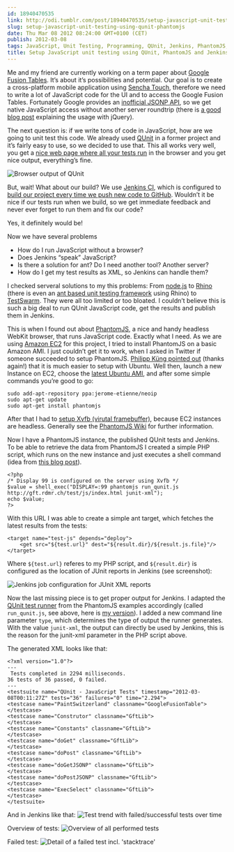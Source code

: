 ```yaml
---
id: 18940470535
link: http://odi.tumblr.com/post/18940470535/setup-javascript-unit-testing-using-qunit-phantomjs
slug: setup-javascript-unit-testing-using-qunit-phantomjs
date: Thu Mar 08 2012 08:24:00 GMT+0100 (CET)
publish: 2012-03-08
tags: JavaScript, Unit Testing, Programming, QUnit, Jenkins, PhantomJS, Amazon EC2
title: Setup JavaScript unit testing using QUnit, PhantomJS and Jenkins on Amazon EC2
---
```



Me and my friend are currently working on a term paper about [Google
Fusion Tables](https://developers.google.com/fusiontables/). It’s about
it’s possibilities and potential. Our goal is to create a cross-platform
mobile application using [Sencha
Touch](http://www.sencha.com/products/touch), therefore we need to write
a lot of JavaScript code for the UI and to access the Google Fusion
Tables. Fortunately Google provides an [inofficial JSONP
API](https://groups.google.com/forum/#!topic/fusion-tables-users-group/TGDzExKymoI/discussion),
so we get native JavaScript access without another server roundtrip
(there is [a good blog
post](http://www.reddmetrics.com/2011/08/10/fusion-tables-javascript-query-maps.html)
explaining the usage with jQuery).

The next question is: if we write tons of code in JavaScript, how are we
going to unit test this code. We already used
[QUnit](http://docs.jquery.com/QUnit) in a former project and it’s
fairly easy to use, so we decided to use that. This all works very well,
you get a [nice web page where all your tests
run](http://gft.rdmr.ch/test/js) in the browser and you get nice output,
everything’s fine.

![Browser output of
QUnit](http://media.tumblr.com/tumblr_m0ivihw8Rb1qa2z4q.png "Browser output of QUnit")

But, wait! What about our build? We use [Jenkins
CI](http://jenkins-ci.org/), which is configured to [build our project
every time we push new code to
GitHub](https://wiki.jenkins-ci.org/display/JENKINS/Github+Plugin).
Wouldn’t it be nice if our tests run when we build, so we get immediate
feedback and never ever forget to run them and fix our code?

Yes, it definitely would be!

Now we have several problems

-   How do I run JavaScript without a browser?
-   Does Jenkins “speak” JavaScript?
-   Is there a solution for ant? Do I need another tool? Another server?
-   How do I get my test results as XML, so Jenkins can handle them?

I checked serveral solutions to my this problems: From
[node.js](http://nodejs.org/) to [Rhino](http://www.mozilla.org/rhino/)
(there is even an [ant based unit testing
framework](http://code.google.com/p/rhinounit/) using Rhino) to
[TestSwarm](http://swarm.jquery.org/). They were all too limited or too
bloated. I couldn’t believe this is such a big deal to run QUnit
JavaScript code, get the results and publish them in Jenkins.

This is when I found out about [PhantomJS](http://www.phantomjs.org/), a
nice and handy headless WebKit browser, that runs JavaScript code.
Exactly what I need. As we are using [Amazon
EC2](http://aws.amazon.com/ec2/) for this project, I tried to install
PhantomJS on a basic Amazon AMI. I just couldn’t get it to work, when I
asked in Twitter if someone succeeded to setup PhantomJS. [Philipp Küng
pointed
out](https://twitter.com/#!/philippkueng/status/176606716492914688)
(thanks again!) that it is much easier to setup with Ubuntu. Well then,
launch a new Instance on EC2, choose the [latest Ubuntu
AMI](http://cloud.ubuntu.com/ami/), and after some simple commands
you’re good to go:

    sudo add-apt-repository ppa:jerome-etienne/neoip
    sudo apt-get update
    sudo apt-get install phantomjs

After that I had to [setup Xvfb (virutal
framebuffer)](http://code.google.com/p/phantomjs/wiki/XvfbSetup),
because EC2 instances are headless. Generally see the [PhantomJS
Wiki](http://code.google.com/p/phantomjs/wiki/PhantomJS) for further
information.

Now I have a PhantomJS instance, the published QUnit tests and Jenkins.
To be able to retrieve the data from PhantomJS I created a simple PHP
script, which runs on the new instance and just executes a shell command
(idea from [this blog
post](http://cisight.com/run-latest-phantomjs-with-shell_exec-php-on-ubuntu-11-10-oneiric/)).

    <?php
    /* Display 99 is configured on the server using Xvfb */
    $value = shell_exec("DISPLAY=:99 phantomjs run_qunit.js http://gft.rdmr.ch/test/js/index.html junit-xml");
    echo $value;
    ?>

With this URL I was able to create a simple ant target, which fetches
the latest results from the tests:

    <target name="test-js" depends="deploy">
        <get src="${test.url}" dest="${result.dir}/${result.js.file}"/>
    </target>

Where `${test.url}` referes to my PHP script, and `${result.dir}` is
configured as the location of JUnit reports in Jenkins (see screenshot):

![Jenkins job configuration for JUnit XML
reports](http://media.tumblr.com/tumblr_m0jhgm87wz1qa2z4q.png "Jenkins job configuration for JUnit XML reports")

Now the last missing piece is to get proper output for Jenkins. I
adapted the [QUnit test
runner](https://github.com/ariya/phantomjs/blob/1.2/examples/run-qunit.js)
from the PhantomJS examples accordingly (called `run_qunit.js`, see
above, here is [my
version](https://github.com/odi86/GFTPrototype/blob/master/test/js/run_qunit.js)).
I added a new command line parameter `type`, which determines the type
of output the runner generates. With the value `junit-xml`, the output
can directly be used by Jenkins, this is the reason for the junit-xml
parameter in the PHP script above.

The generated XML looks like that:

    <?xml version="1.0"?>
    ---
     Tests completed in 2294 milliseconds.
    36 tests of 36 passed, 0 failed. 
    ---
    <testsuite name="QUnit - JavaScript Tests" timestamp="2012-03-08T00:11:27Z" tests="36" failures="0" time="2.294">
    <testcase name="PaintSwitzerland" classname="GoogleFusionTable">
    </testcase>
    <testcase name="Construtor" classname="GftLib">
    </testcase>
    <testcase name="Constants" classname="GftLib">
    </testcase>
    <testcase name="doGet" classname="GftLib">
    </testcase>
    <testcase name="doPost" classname="GftLib">
    </testcase>
    <testcase name="doGetJSONP" classname="GftLib">
    </testcase>
    <testcase name="doPostJSONP" classname="GftLib">
    </testcase>
    <testcase name="ExecSelect" classname="GftLib">
    </testcase>
    </testsuite>

And in Jenkins like that: ![Test trend with failed/successful tests over
time](http://media.tumblr.com/tumblr_m0ji3zihxl1qa2z4q.png "Test trend with failed/successful tests over time")

Overview of tests: ![Overview of all performed
tests](http://media.tumblr.com/tumblr_m0ji5dTeGL1qa2z4q.png "Overview of all performed tests")

Failed test: ![Detail of a failed test incl.
'stacktrace'](http://media.tumblr.com/tumblr_m0jie0S4WY1qa2z4q.png "Detail of a failed test incl. 'stacktrace'")

